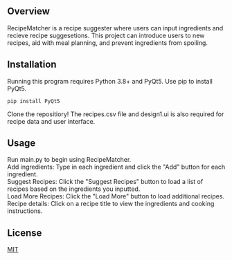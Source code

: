 ## Overview
RecipeMatcher is a recipe suggester where users can input ingredients and recieve recipe suggesetions. This project can introduce users to new recipes, aid with meal planning, and prevent ingredients from spoiling.

## Installation
Running this program requires Python 3.8+ and PyQt5. Use pip to install PyQt5.

`pip install PyQt5`

Clone the repositiory! The recipes.csv file and design1.ui is also required for recipe data and user interface.

## Usage
Run main.py to begin using RecipeMatcher.  
Add ingredients: Type in each ingredient and click the "Add" button for each ingredient.  
Suggest Recipes: Click the "Suggest Recipes" button to load a list of recipes based on the ingredients you inputted.  
Load More Recipes: Click the "Load More" button to load additional recipes.  
Recipe details: Click on a recipe title to view the ingredients and cooking instructions.  

## License
[MIT](https://choosealicense.com/licenses/mit/)
